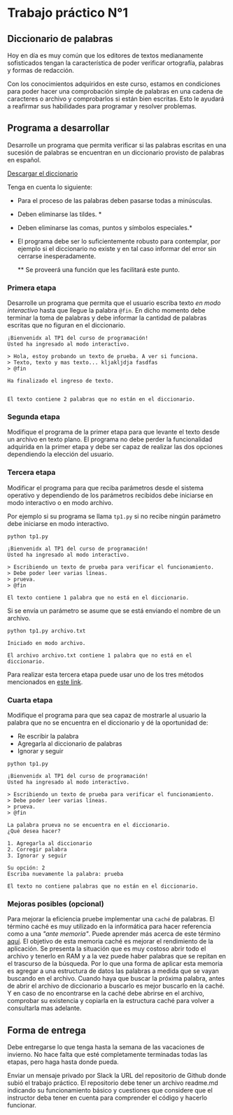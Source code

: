# Trabajo práctico N°1

## Diccionario de palabras

Hoy en día es muy común que los editores de textos medianamente sofisticados tengan la característica de poder verificar ortografía, palabras y formas de redacción.


Con los conocimientos adquiridos en este curso, estamos en condiciones para poder hacer una comprobación simple de palabras en una cadena de caracteres o archivo y comprobarlos si están bien escritas. Esto le ayudará a reafirmar sus habilidades para programar y resolver problemas.


## Programa a desarrollar

Desarrolle un programa que permita verificar si las palabras escritas en una sucesión de palabras se encuentran en un diccionario provisto de palabras en español.

[Descargar el diccionario](https://www.tlm.unavarra.es/pluginfile.php/12961/mod_resource/content/0/practicas/practica2/spanish.lst)

Tenga en cuenta lo siguiente:
- Para el proceso de las palabras deben pasarse todas a minúsculas.
- Deben eliminarse las tildes. *
- Deben eliminarse las comas, puntos y símbolos especiales.*
- El programa debe ser lo suficientemente robusto para contemplar, por ejemplo si el diccionario no existe y en tal caso informar del error sin cerrarse inesperadamente.

  ** Se proveerá una función que les facilitará este punto.

### Primera etapa

Desarrolle un programa que permita que el usuario escriba texto _en modo interactivo_ hasta que llegue la palabra `@fin`. En dicho momento debe terminar la toma de palabras y debe informar la cantidad de palabras escritas que no figuran en el diccionario.

```
¡Bienvenidx al TP1 del curso de programación!
Usted ha ingresado al modo interactivo.

> Hola, estoy probando un texto de prueba. A ver si funciona.
> Texto, texto y mas texto... kljakljdja fasdfas
> @fin

Ha finalizado el ingreso de texto.


El texto contiene 2 palabras que no están en el diccionario.
```


### Segunda etapa
Modifique el programa de la primer etapa para que levante el texto desde un archivo en texto plano.
El programa no debe perder la funcionalidad adquirida en la primer etapa y debe ser capaz de realizar las dos opciones dependiendo la elección del usuario.

### Tercera etapa
Modificar el programa para que reciba parámetros desde el sistema operativo y dependiendo de los parámetros recibidos debe iniciarse en modo interactivo o en modo archivo.

Por ejemplo si su programa se llama `tp1.py` si no recibe ningún parámetro debe iniciarse en modo interactivo.

```
python tp1.py

¡Bienvenidx al TP1 del curso de programación!
Usted ha ingresado al modo interactivo.

> Escribiendo un texto de prueba para verificar el funcionamiento.
> Debe poder leer varias líneas.
> prueva.
> @fin

El texto contiene 1 palabra que no está en el diccionario.
```

Si se envía un parámetro se asume que se está enviando el nombre de un archivo.

```
python tp1.py archivo.txt

Iniciado en modo archivo.

El archivo archivo.txt contiene 1 palabra que no está en el diccionario.
```
Para realizar esta tercera etapa puede usar uno de los tres métodos mencionados en [este link](https://www.geeksforgeeks.org/command-line-arguments-in-python/).

### Cuarta etapa
Modifique el programa para que sea capaz de mostrarle al usuario la palabra que no se encuentra en el diccionario y dé la oportunidad de:
- Re escribir la palabra
- Agregarla al diccionario de palabras
- Ignorar y seguir



```
python tp1.py

¡Bienvenidx al TP1 del curso de programación!
Usted ha ingresado al modo interactivo.

> Escribiendo un texto de prueba para verificar el funcionamiento.
> Debe poder leer varias líneas.
> prueva.
> @fin

La palabra prueva no se encuentra en el diccionario.
¿Qué desea hacer?

1. Agregarla al diccionario
2. Corregir palabra
3. Ignorar y seguir

Su opción: 2
Escriba nuevamente la palabra: prueba

El texto no contiene palabras que no están en el diccionario.
```

### Mejoras posibles (opcional)
Para mejorar la eficiencia pruebe implementar una `caché` de palabras. El término caché es muy utilizado en la informática para hacer referencia como a una _"ante memoria"_. Puede aprender más acerca de este término [aquí](https://es.wikipedia.org/wiki/Cach%C3%A9_(inform%C3%A1tica)).
El objetivo de esta memoria caché es mejorar el rendimiento de la aplicación. Se presenta la situación que es muy costoso abrir todo el archivo y tenerlo en RAM y a la vez puede haber palabras que se repitan en el trascurso de la búsqueda. Por lo que una forma de aplicar esta memoria es agregar a una estructura de datos las palabras a medida que se vayan buscando en el archivo. Cuando haya que buscar la próxima palabra, antes de abrir el archivo de diccionario a buscarlo es mejor buscarlo en la caché. Y en caso de no encontrarse en la caché debe abrirse en el archivo, comprobar su existencia y copiarla en la estructura caché para volver a consultarla mas adelante.

## Forma de entrega

Debe entregarse lo que tenga hasta la semana de las vacaciones de invierno. No hace falta que esté completamente terminadas todas las etapas, pero haga hasta donde pueda.

Enviar un mensaje privado por Slack la URL del repositorio de Github donde subió el trabajo práctico. El repositorio debe tener un archivo readme.md indicando su funcionamiento básico y cuestiones que considere que el instructor deba tener en cuenta para comprender el código y hacerlo funcionar.
